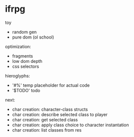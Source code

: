 # ifrpg

toy
- random gen
- pure dom (ol school)

optimization:
- fragments
- low dom depth
- css selectors

hieroglyphs:
- '#%' temp placeholder for actual code
- '$TODO' todo

next:
- char creation: character-class structs
- char creation: describe selected class to player
- char creation: get selected class
- char creation: apply class choice to character instantation
- char creation: list classes from res
